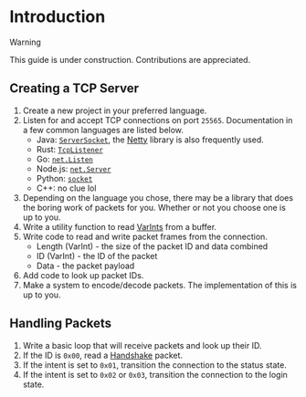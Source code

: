 # Introduction

> [!WARNING]
> This guide is under construction. Contributions are appreciated.

## Creating a TCP Server
1. Create a new project in your preferred language.
2. Listen for and accept TCP connections on port `25565`. Documentation in a few common languages are listed below.
   - Java: [`ServerSocket`](https://docs.oracle.com/en/java/javase/21/docs/api/java.base/java/net/ServerSocket.html), the [Netty](https://netty.io) library is also frequently used.
   - Rust: [`TcpListener`](https://doc.rust-lang.org/std/net/struct.TcpListener.html)
   - Go: [`net.Listen`](https://pkg.go.dev/net#Listen)
   - Node.js: [`net.Server`](https://nodejs.org/api/net.html#class-netserver)
   - Python: [`socket`](https://docs.python.org/3/howto/sockets.html#creating-a-socket)
   - C++: no clue lol
3. Depending on the language you chose, there may be a library that does the boring work of packets for you. Whether or not you choose one is up to you.
4. Write a utility function to read [VarInts](/other/data-types.md#varint) from a buffer.
5. Write code to read and write packet frames from the connection.
    - Length (VarInt) - the size of the packet ID and data combined
    - ID (VarInt) - the ID of the packet
    - Data - the packet payload
6. Add code to look up packet IDs.
7. Make a system to encode/decode packets. The implementation of this is up to you.

## Handling Packets
1. Write a basic loop that will receive packets and look up their ID.
2. If the ID is `0x00`, read a [Handshake](/packets/handshake/serverbound/000-handshake.md) packet.
3. If the intent is set to `0x01`, transition the connection to the status state.
4. If the intent is set to `0x02` or `0x03`, transition the connection to the login state.